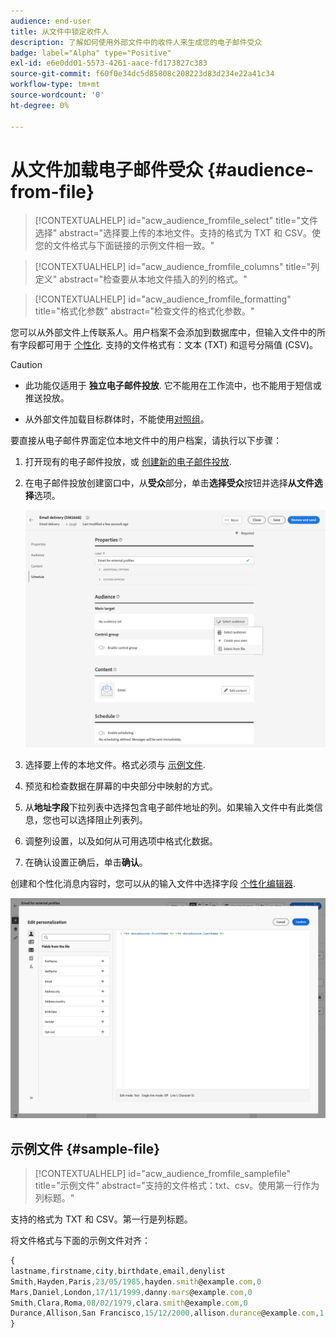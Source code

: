 ```yaml
---
audience: end-user
title: 从文件中锁定收件人
description: 了解如何使用外部文件中的收件人来生成您的电子邮件受众
badge: label="Alpha" type="Positive"
exl-id: e6e0dd01-5573-4261-aace-fd173827c383
source-git-commit: f60f0e34dc5d85808c208223d83d234e22a41c34
workflow-type: tm+mt
source-wordcount: '0'
ht-degree: 0%

---
```


# 从文件加载电子邮件受众 {#audience-from-file}

>[!CONTEXTUALHELP]
>id="acw_audience_fromfile_select"
>title="文件选择"
>abstract="选择要上传的本地文件。支持的格式为 TXT 和 CSV。使您的文件格式与下面链接的示例文件相一致。"

>[!CONTEXTUALHELP]
>id="acw_audience_fromfile_columns"
>title="列定义"
>abstract="检查要从本地文件插入的列的格式。"

>[!CONTEXTUALHELP]
>id="acw_audience_fromfile_formatting"
>title="格式化参数"
>abstract="检查文件的格式化参数。"

您可以从外部文件上传联系人。用户档案不会添加到数据库中，但输入文件中的所有字段都可用于 [个性化](../personalization/gs-personalization.md). 支持的文件格式有：文本 (TXT) 和逗号分隔值 (CSV)。

>[!CAUTION]
>
>* 此功能仅适用于 **独立电子邮件投放**. 它不能用在工作流中，也不能用于短信或推送投放。
>
>* 从外部文件加载目标群体时，不能使用[对照组](control-group.md)。



要直接从电子邮件界面定位本地文件中的用户档案，请执行以下步骤：

1. 打开现有的电子邮件投放，或 [创建新的电子邮件投放](../email/create-email.md).
1. 在电子邮件投放创建窗口中，从&#x200B;**受众**&#x200B;部分，单击&#x200B;**选择受众**&#x200B;按钮并选择&#x200B;**从文件选择**&#x200B;选项。

   ![](assets/select-from-file.png)

1. 选择要上传的本地文件。格式必须与 [示例文件](#sample-file).
1. 预览和检查数据在屏幕的中央部分中映射的方式。
1. 从&#x200B;**地址字段**&#x200B;下拉列表中选择包含电子邮件地址的列。如果输入文件中有此类信息，您也可以选择阻止列表列。
1. 调整列设置，以及如何从可用选项中格式化数据。
1. 在确认设置正确后，单击&#x200B;**确认**。

创建和个性化消息内容时，您可以从的输入文件中选择字段 [个性化编辑器](../personalization/gs-personalization.md).

![](assets/select-external-perso.png)


## 示例文件 {#sample-file}

>[!CONTEXTUALHELP]
>id="acw_audience_fromfile_samplefile"
>title="示例文件"
>abstract="支持的文件格式：txt、csv。使用第一行作为列标题。"

支持的格式为 TXT 和 CSV。第一行是列标题。

将文件格式与下面的示例文件对齐：

```javascript
{
lastname,firstname,city,birthdate,email,denylist
Smith,Hayden,Paris,23/05/1985,hayden.smith@example.com,0
Mars,Daniel,London,17/11/1999,danny.mars@example.com,0
Smith,Clara,Roma,08/02/1979,clara.smith@example.com,0
Durance,Allison,San Francisco,15/12/2000,allison.durance@example.com,1
}
```
